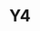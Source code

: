 ---
basin: 'No'
cudn: true
floor: Ground
grade: 3
images:
- /assets/images/rooms/noc/y4_1.jpg
- /assets/images/rooms/noc/y4_2.jpg
- /assets/images/rooms/noc/y4_3.jpg
living_room: 'No'
location: North Court
name: Y4
network: Wired and Wireless
title: Y4
---